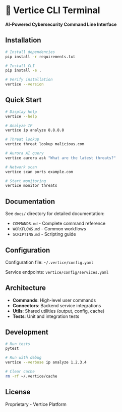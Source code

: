 # 🎯 Vertice CLI Terminal

**AI-Powered Cybersecurity Command Line Interface**

## Installation

```bash
# Install dependencies
pip install -r requirements.txt

# Install CLI
pip install -e .

# Verify installation
vertice --version
```

## Quick Start

```bash
# Display help
vertice --help

# Analyze IP
vertice ip analyze 8.8.8.8

# Threat lookup
vertice threat lookup malicious.com

# Aurora AI query
vertice aurora ask "What are the latest threats?"

# Network scan
vertice scan ports example.com

# Start monitoring
vertice monitor threats
```

## Documentation

See `docs/` directory for detailed documentation:

- `COMMANDS.md` - Complete command reference
- `WORKFLOWS.md` - Common workflows
- `SCRIPTING.md` - Scripting guide

## Configuration

Configuration file: `~/.vertice/config.yaml`

Service endpoints: `vertice/config/services.yaml`

## Architecture

- **Commands**: High-level user commands
- **Connectors**: Backend service integrations
- **Utils**: Shared utilities (output, config, cache)
- **Tests**: Unit and integration tests

## Development

```bash
# Run tests
pytest

# Run with debug
vertice --verbose ip analyze 1.2.3.4

# Clear cache
rm -rf ~/.vertice/cache
```

## License

Proprietary - Vertice Platform